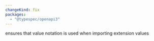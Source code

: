 ```yaml
---
changeKind: fix
packages:
  - "@typespec/openapi3"
---
```


ensures that value notation is used when importing extension values